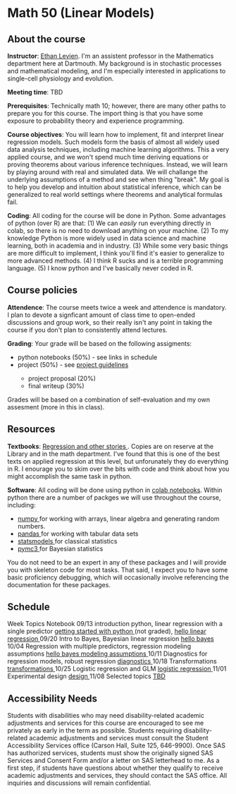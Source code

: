 # Math 50 (Linear Models)

## About the course


 **Instructor**: <a href = "www.github.io/elevien"> Ethan Levien</a>. I'm an assistent professor in the Mathematics department here at Dartmouth. My background is in stochastic processes and mathematical modeling, and I'm especially interested in applications to single-cell physiology and evolution. 
 
 **Meeting time**: TBD
 
 **Prerequisites**: Technically math 10; however, there are many other paths to prepare you for this course. The import thing is that you have some exposure to probability theory and experience programming. 

 **Course objectives**: You will learn how to implement, fit and interpret linear regression models. Such models form the basis of almost all widely used data analysis techniques, including machine learning algorithms. This a very applied course, and we won't spend much time deriving equations or proving theorems about various inference techniques. Instead, we will learn by playing around with real and simulated data. We will challange the underlying assumptions of a method and see when thing "break". My goal is to help you develop and intuition about statistical inference, which can be generalized to real world settings where theorems and analytical formulas fail.
 
 **Coding**: All coding for the course will be done in Python. Some advantages of python (over R) are that: (1) We can *easily* run everything directly in colab, so there is no need to download anything on your machine. (2) To my knowledge Python is more widely used in data science and machine learning, both in academia and in industry. (3) While some very basic things are more difficult to implement, I think you'll find it's easier to generalize to more advanced methods. (4) I think R sucks and is a terrible programming language. (5) I know python and I've basically never coded in R.


## Course policies

**Attendence**: The course meets twice a week and attendence is mandatory. I plan to devote a signficant amount of class time to open-ended discussions and group work, so their really isn't any point in taking the course if you don't plan to consistently attend lectures.

**Grading**:
 Your grade will be based on the following assigments:
  <ul>
    <li> python notebooks (50%) - see links in schedule  </li>
 <li> project (50%)  - see <a href = "project" > project guidelines</a>  </li>
     <ul>
      <li> project proposal (20%) </li>
      <li> final writeup (30%) </li>
    </ul>
  </ul>
  Grades will be based on a combination of self-evaluation and my own assesment (more in this in class). 
  </p>




## Resources

**Textbooks**: <a href ="https://avehtari.github.io/ROS-Examples/"> Regression and other stories </a>. Copies are on reserve at the Library and in the math department. I've found that this is one of the best texts on applied regression at this level, but unforunately they do everything in R. I enourage you to skim over the bits with code and think about how you might accomplish the same task in python. 

**Software**: All coding will be done using python in <a href ="colab.research.google.com"> colab notebooks</a>.  Within python there are a number of packges we will use throughout the course, including:
 * <a href ="https://numpy.org/"> numpy </a> for working with arrays, linear algebra and generating random numbers. 
 * <a href ="https://pandas.pydata.org/"> pandas </a> for working with tabular data sets
 * <a href ="https://www.statsmodels.org/stable/index.html"> statsmodels </a> for classical statistics
 * <a href ="https://docs.pymc.io/"> pymc3 </a> for Bayesian statistics
 
You do not need to be an expert in any of these packages and I will provide you with skeleton code for most tasks. That said, I expect you to have some basic proficiency debugging, which will occasionally involve referencing the documentation for these packages. 



## Schedule

<!-- <table style="width:80%; font-family:Courier"> -->
  <tr>
    <th>Week   </th>
    <th>Topics</th>
    <th>Notebook</th>
  </tr>

 
  <tr>
      <td>09/13</td>
      <td>introduction python, linear regression with a single predictor</td>
      <td> <a href = "https://colab.research.google.com/drive/1yPxFVsCmu-KhGC8TFUa3q8JdtTZYnay0"> getting started with python </a> (not graded), <a href = "https://colab.research.google.com/drive/1rG-iJ-IBUWti5CuKuVzjkYAsLjeHhydz?usp=sharing">hello linear regression </a></td>
  </tr>

 <tr>
      <td>09/20</td>
      <td>Intro to Bayes, Bayesian linear regression </td>
      <td><a href = "https://colab.research.google.com/drive/1rG-iJ-IBUWti5CuKuVzjkYAsLjeHhydz?usp=sharing">hello bayes </a></td>
  </tr>

<tr>
  <td>10/04</td>
  <td>Regression with multiple predictors, regression modeling assumptions </td>
  <td><a href = "https://colab.research.google.com/drive/1rG-iJ-IBUWti5CuKuVzjkYAsLjeHhydz?usp=sharing">hello bayes </a>
   <a href = ""> modeling assumptions </a>
  </td>
</tr>

<tr>
  <td>10/11</td>
  <td>Diagnostics for regression models, robust regression</td>
  <td><a href = ""> diagnostics </a></td>
</tr>


<tr>
  <td>10/18</td>
  <td>Transformations </td>
  <td><a href = ""> transformations </a></td>
</tr>

<tr>
  <td>10/25</td>
  <td>Logistic regression and GLM</td>
  <td><a href = ""> logistic regression </a></td>
</tr>

<tr>
  <td>11/01</td>
  <td>Experimental design</td>
  <td><a href = ""> design </a></td>
</tr>

<tr>
  <td>11/08</td>
  <td>Selected topics</td>
  <td><a href = ""> TBD </a></td>
</tr>


</table>



## Accessibility Needs
<p> Students with disabilities who may need disability-related academic adjustments and services for this course are encouraged to see me privately as early in the term as possible. Students requiring disability- related academic adjustments and services must consult the Student Accessibility Services office (Carson Hall, Suite 125, 646-9900). Once SAS has authorized services, students must show the originally signed SAS Services and Consent Form and/or a letter on SAS letterhead to me. As a first step, if students have questions about whether they qualify to receive academic adjustments and services, they should contact the SAS office. All inquiries and discussions will remain confidential.  </p>
